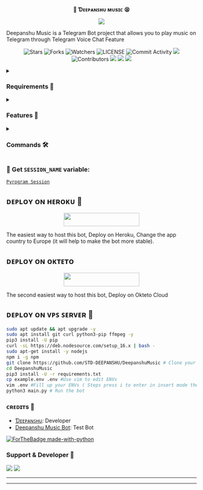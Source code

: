 <p align="center">
    <br><b>🥺 Ɗᴇᴇᴘᴀɴꜱʜᴜ ᴍᴜsɪᴄ 😫</b><br>
</p>
<p align="center"><a href="https://t.me/DEEPANSHU_KI_DUNIYA"><img src="https://telegra.ph/file/89cbc8b8760b6abff430f.jpg"></a></p>

Deepanshu Music is a Telegram Bot project that allows you to play music on Telegram through Telegram Voice Chat Feature</b><br>

<p align="center">
    <img src="https://img.shields.io/github/stars/STD-DEEPANSHU/DeepanshuMusic?style=for-the-badge" alt="Stars">
    <img src="https://img.shields.io/github/forks/STD-DEEPANSHU/DeepanshuMusic?style=for-the-badge" alt="Forks">
    <img src="https://img.shields.io/github/watchers/STD-DEEPANSHU/DeepanshuMusic?style=for-the-badge" alt="Watchers">
    <img src="https://img.shields.io/github/license/STD-DEEPANSHU/DeepanshuMusic?style=for-the-badge" alt="LICENSE">
    <img src="https://img.shields.io/github/commit-activity/w/STD-DEEPANSHU/DeepanshuMusic?style=for-the-badge" alt="Commit Activity">
    <a href="https://github.com/STD-DEEPANSHU/DeepanshuMusic/commits/STD-DEEPANSHU"> <img src="https://img.shields.io/github/last-commit/STD-DEEPANSHU/DeepanshuMusic?color=blue&logo=github&logoColor=green&style=for-the-badge" /></a>
    <img src="https://img.shields.io/github/contributors/STD-DEEPANSHU/DeepanshuMusic?style=for-the-badge" alt="Contributors">
    <a href="https://github.com/STD-DEEPANSHU/DeepanshuMusic/issues"> <img src="https://img.shields.io/github/issues/STD-DEEPANSHU/DeepanshuMusic?color=blueviolet&logo=github&logoColor=green&style=for-the-badge" /></a>
    <a href="https://github.com/STD-DEEPANSHU/DeepanshuMusic"> <img src="https://img.shields.io/github/repo-size/STD-DEEPANSHU/DeepanshuMusic?color=orange&logo=github&logoColor=green&style=for-the-badge" /></a>
    <a href="https://pypi.org/project/Pyrogram/"> <img src="https://img.shields.io/pypi/v/pyrogram?color=yellow&label=pyrogram&logo=python&logoColor=green&style=for-the-badge" /></a>
</p>

<details>
<summary><h3> Requirements 📝</h3></summary>

- FFmpeg
- NodeJS [nodesource.com](https://nodesource.com/)
- Python 3.7 or higher
- [PyTgCalls](https://github.com/pytgcalls/pytgcalls)
</details>

<details>
<summary><h3> Features 🔮</h3></summary>

- Yt-dL Fix
- Updated Plug-in
- Super Fast Bot
- No Lag Hang
- Fast Download Song From Server
- Program Updated
- Smooth Player
</details>

<details>
<summary><h3> Commands 🛠</h3></summary> 

- `/play <song name>` - play song you requested
- `/song <song name>` - download songs you want quickly
- `/ping` - Bot Online or Offine

#### Admins Only 👷‍♂️
- `/pause` - pause song play
- `/resume` - resume song play
- `/skip` - play next song
- `/end` - stop music play
</details>

### 🧪 Get `SESSION_NAME` variable:

[``Pyrogram Session``](https://telegram.me/StringFatherRobot)

## ᴅᴇᴩʟᴏʏ ᴏɴ ʜᴇʀᴏᴋᴜ 🚀

<p align="center"><a href="https://heroku.com/deploy?template=https://github.com/STD-DEEPANSHU/DeepanshuMusic"> <img src="https://img.shields.io/badge/Deploy%20To%20Heroku-black?style=for-the-badge&logo=heroku" width="200" height="35.45"/></a></p>
The easiest way to host this bot, Deploy on Heroku, Change the app country to Europe (it will help to make the bot more stable).

## ᴅᴇᴩʟᴏʏ ᴏɴ ᴏᴋᴛᴇᴛᴏ

<p align="center"><a href="https://cloud.okteto.com/deploy?repository=https://github.com/STD-DEEPANSHU/DeepanshuMusic"><img src="https://img.shields.io/badge/Deploy%20To%20Okteto-informational?style=for-the-badge&logo=Okteto" width="200" height="35.45"/></a></p>
The second easiest way to host this bot, Deploy on Okteto Cloud

## ᴅᴇᴘʟᴏʏ ᴏɴ ᴠᴘꜱ ꜱᴇʀᴠᴇʀ 📡

```sh
sudo apt update && apt upgrade -y
sudo apt install git curl python3-pip ffmpeg -y
pip3 install -U pip
curl -sL https://deb.nodesource.com/setup_16.x | bash -
sudo apt-get install -y nodejs
npm i -g npm
git clone https://github.com/STD-DEEPANSHU/DeepanshuMusic # Clone your repo.
cd DeepanshuMusic
pip3 install -U -r requirements.txt
cp example.env .env #Use vim to edit ENVs
vim .env #Fill up your ENVs ( Steps press i to enter in insert mode then edit the file. Press Esc to exit the editing mode then type :wq! and press Enter key to save the file.)
python3 main.py # Run the bot
```

### ᴄʀᴇᴅɪᴛs 💖
- [Ɗᴇᴇᴘᴀɴꜱʜᴜ](https://github.com/STD-DEEPANSHU): Developer
- [Deepanshu Music Bot](http://t.me/Deepanshu_Music_Robot): Test Bot

[![ForTheBadge made-with-python](http://ForTheBadge.com/images/badges/made-with-python.svg)](https://www.python.org/)

### Support & Developer 🎑
<a href="https://t.me/DEEPANSHU_KI_DUNIYA"><img src="https://img.shields.io/badge/-Support%20Group-blue.svg?style=for-the-badge&logo=Telegram"></a>
<a href="https://telegram.me/STD-DEEPANSHU"><img src="https://img.shields.io/badge/%20Developer-blue.svg?style=for-the-badge&logo=Telegram"></a>

------------------------------------------------
-------------------------------------------------
